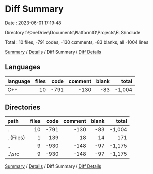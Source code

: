 # Diff Summary

Date : 2023-06-01 17:19:48

Directory f:\\OneDrive\\Documents\\PlatformIO\\Projects\\ELS\\include

Total : 10 files,  -791 codes, -130 comments, -83 blanks, all -1004 lines

[Summary](results.md) / [Details](details.md) / Diff Summary / [Diff Details](diff-details.md)

## Languages
| language | files | code | comment | blank | total |
| :--- | ---: | ---: | ---: | ---: | ---: |
| C++ | 10 | -791 | -130 | -83 | -1,004 |

## Directories
| path | files | code | comment | blank | total |
| :--- | ---: | ---: | ---: | ---: | ---: |
| . | 10 | -791 | -130 | -83 | -1,004 |
| . (Files) | 1 | 139 | 18 | 14 | 171 |
| .. | 9 | -930 | -148 | -97 | -1,175 |
| ..\\src | 9 | -930 | -148 | -97 | -1,175 |

[Summary](results.md) / [Details](details.md) / Diff Summary / [Diff Details](diff-details.md)
